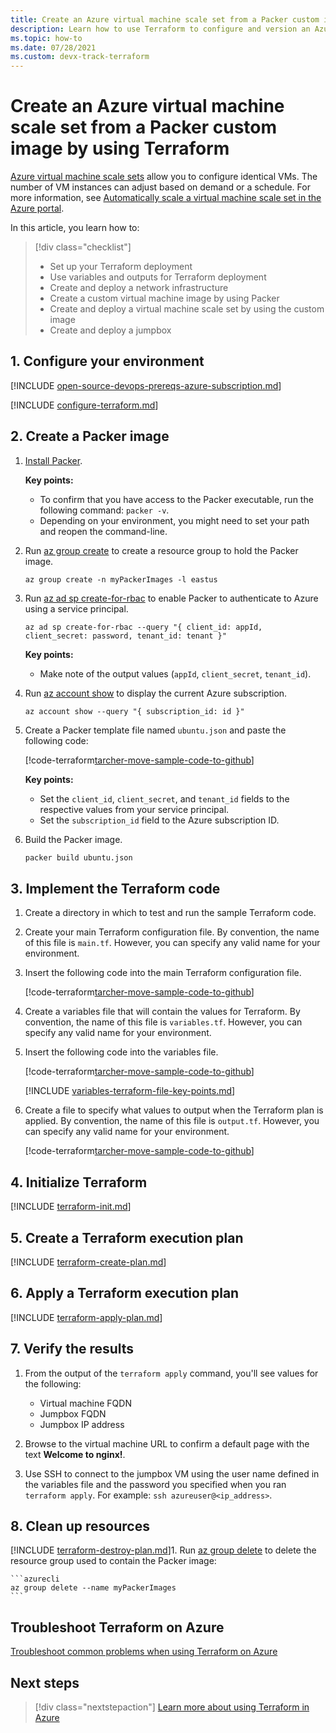 ```yaml
---
title: Create an Azure virtual machine scale set from a Packer custom image by using Terraform
description: Learn how to use Terraform to configure and version an Azure virtual machine scale set from a custom image generated by Packer
ms.topic: how-to
ms.date: 07/28/2021
ms.custom: devx-track-terraform
---
```


# Create an Azure virtual machine scale set from a Packer custom image by using Terraform

[Azure virtual machine scale sets](/azure/virtual-machine-scale-sets) allow you to configure identical VMs. The number of VM instances can adjust based on demand or a schedule. For more information, see [Automatically scale a virtual machine scale set in the Azure portal](/azure/virtual-machine-scale-sets/virtual-machine-scale-sets-autoscale-portal).

In this article, you learn how to:

> [!div class="checklist"]
> * Set up your Terraform deployment
> * Use variables and outputs for Terraform deployment
> * Create and deploy a network infrastructure
> * Create a custom virtual machine image by using Packer
> * Create and deploy a virtual machine scale set by using the custom image
> * Create and deploy a jumpbox

## 1. Configure your environment

[!INCLUDE [open-source-devops-prereqs-azure-subscription.md](../includes/open-source-devops-prereqs-azure-subscription.md)]

[!INCLUDE [configure-terraform.md](includes/configure-terraform.md)]

## 2. Create a Packer image

1. [Install Packer](https://learn.hashicorp.com/packer/getting-started/install).

    **Key points:**

    - To confirm that you have access to the Packer executable, run the following command: `packer -v`.
    - Depending on your environment, you might need to set your path and reopen the command-line.
    
1. Run [az group create](/cli/azure/group#az_group_create) to create a resource group to hold the Packer image.

    ```azurecli
    az group create -n myPackerImages -l eastus
    ```

1. Run [az ad sp create-for-rbac](/cli/azure/ad/sp?#az_ad_sp_create_for_rbac) to enable Packer to authenticate to Azure using a service principal. 

    ```azurecli
    az ad sp create-for-rbac --query "{ client_id: appId, client_secret: password, tenant_id: tenant }"
    ```

    **Key points:**

    - Make note of the output values (`appId`, `client_secret`, `tenant_id`).

1. Run [az account show](/cli/azure/account#az_account_show) to display the current Azure subscription.

    ```azurecli
    az account show --query "{ subscription_id: id }"
    ```

1. Create a Packer template file named `ubuntu.json` and paste the following code:

    [!code-terraform[tarcher-move-sample-code-to-github](../../terraform_samples/quickstart/201-vmss-packer-jumpbox/ubuntu.json)]

    **Key points:**

    - Set the `client_id`, `client_secret`, and `tenant_id` fields to the respective values from your service principal.
    - Set the `subscription_id` field to the Azure subscription ID.

1. Build the Packer image.

    ```cmd
    packer build ubuntu.json
    ```

## 3. Implement the Terraform code

1. Create a directory in which to test and run the sample Terraform code.

1. Create your main Terraform configuration file. By convention, the name of this file is `main.tf`. However, you can specify any valid name for your environment.

1. Insert the following code into the main Terraform configuration file.

    [!code-terraform[tarcher-move-sample-code-to-github](../../terraform_samples/quickstart/201-vmss-packer-jumpbox/main.tf)]

1. Create a variables file that will contain the values for Terraform. By convention, the name of this file is `variables.tf`. However, you can specify any valid name for your environment.

1. Insert the following code into the variables file.

    [!code-terraform[tarcher-move-sample-code-to-github](../../terraform_samples/quickstart/201-vmss-packer-jumpbox/variables.tf)]

    [!INCLUDE [variables-terraform-file-key-points.md](includes/variables-terraform-file-key-points.md)]

1. Create a file to specify what values to output when the Terraform plan is applied. By convention, the name of this file is `output.tf`. However, you can specify any valid name for your environment.

    [!code-terraform[tarcher-move-sample-code-to-github](../../terraform_samples/quickstart/201-vmss-packer-jumpbox/output.tf)]

## 4. Initialize Terraform

[!INCLUDE [terraform-init.md](includes/terraform-init.md)]

## 5. Create a Terraform execution plan

[!INCLUDE [terraform-create-plan.md](includes/terraform-create-plan.md)]

## 6. Apply a Terraform execution plan

[!INCLUDE [terraform-apply-plan.md](includes/terraform-apply-plan.md)]

## 7. Verify the results

1. From the output of the `terraform apply` command, you'll see values for the following:

    - Virtual machine FQDN
    - Jumpbox FQDN
    - Jumpbox IP address

1. Browse to the virtual machine URL to confirm a default page with the text **Welcome to nginx!**.

1. Use SSH to connect to the jumpbox VM using the user name defined in the variables file and the password you specified when you ran `terraform apply`. For example: `ssh azureuser@<ip_address>`.

## 8. Clean up resources

[!INCLUDE [terraform-destroy-plan.md](includes/terraform-destroy-plan.md)]1. Run [az group delete](/cli/azure/group#az_group_delete) to delete the resource group used to contain the Packer image:

    ```azurecli
    az group delete --name myPackerImages
    ```
    
## Troubleshoot Terraform on Azure

[Troubleshoot common problems when using Terraform on Azure](troubleshoot.md)

## Next steps

> [!div class="nextstepaction"] 
> [Learn more about using Terraform in Azure](/azure/terraform)
